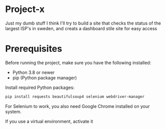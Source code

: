# Project-x
Just my dumb stuff
I think I'll try to build a site that checks the status of the largest ISP's in sweden, and creats a dashboard stile site for easy access

# Prerequisites

Before running the project, make sure you have the following installed:

- Python 3.8 or newer
- pip (Python package manager)

Install required Python packages:

```bash
pip install requests beautifulsoup4 selenium webdriver-manager
```

For Selenium to work, you also need Google Chrome installed on your system.

If you use a virtual environment, activate it
